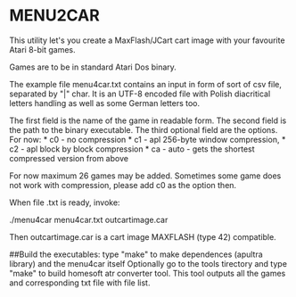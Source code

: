 # MENU2CAR

This utility let's you create a MaxFlash/JCart cart image with your favourite Atari 8-bit games.

Games are to be in standard Atari Dos binary.

The example file menu4car.txt contains an input in form of sort of csv file, separated by "|" char. It is an UTF-8 encoded file with Polish diacritical letters handling as well as some German letters too.

The first field is the name of the game in readable form.
The second field is the path to the binary executable.
The third optional field are the options. For now:
    * c0 - no compression
    * c1 - apl 256-byte window compression,
    * c2 - apl block by block compression
    * ca - auto - gets the shortest compressed version from above

For now maximum 26 games may be added. Sometimes some game does not work with compression, please add c0 as the option then.

When file .txt is ready, invoke:

./menu4car menu4car.txt outcartimage.car

Then outcartimage.car is a cart image MAXFLASH (type 42) compatible.

##Build the executables:
    type "make" to make dependences (apultra library) and the menu4car itself
    Optionally go to the tools tirectory and type "make" to build homesoft atr converter tool. This tool outputs all the games and corresponding txt file with file list.
